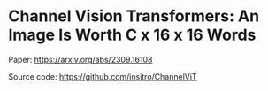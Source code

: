 # Channel Vision Transformers: An Image Is Worth C x 16 x 16 Words

Paper: https://arxiv.org/abs/2309.16108

Source code: https://github.com/insitro/ChannelViT
